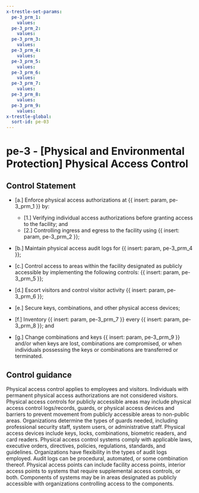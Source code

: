 ```yaml
---
x-trestle-set-params:
  pe-3_prm_1:
    values:
  pe-3_prm_2:
    values:
  pe-3_prm_3:
    values:
  pe-3_prm_4:
    values:
  pe-3_prm_5:
    values:
  pe-3_prm_6:
    values:
  pe-3_prm_7:
    values:
  pe-3_prm_8:
    values:
  pe-3_prm_9:
    values:
x-trestle-global:
  sort-id: pe-03
---
```


# pe-3 - \[Physical and Environmental Protection\] Physical Access Control

## Control Statement

- \[a.\] Enforce physical access authorizations at {{ insert: param, pe-3_prm_1 }} by:

  - \[1.\] Verifying individual access authorizations before granting access to the facility; and
  - \[2.\] Controlling ingress and egress to the facility using {{ insert: param, pe-3_prm_2 }};

- \[b.\] Maintain physical access audit logs for {{ insert: param, pe-3_prm_4 }};

- \[c.\] Control access to areas within the facility designated as publicly accessible by implementing the following controls: {{ insert: param, pe-3_prm_5 }};

- \[d.\] Escort visitors and control visitor activity {{ insert: param, pe-3_prm_6 }};

- \[e.\] Secure keys, combinations, and other physical access devices;

- \[f.\] Inventory {{ insert: param, pe-3_prm_7 }} every {{ insert: param, pe-3_prm_8 }}; and

- \[g.\] Change combinations and keys {{ insert: param, pe-3_prm_9 }} and/or when keys are lost, combinations are compromised, or when individuals possessing the keys or combinations are transferred or terminated.

## Control guidance

Physical access control applies to employees and visitors. Individuals with permanent physical access authorizations are not considered visitors. Physical access controls for publicly accessible areas may include physical access control logs/records, guards, or physical access devices and barriers to prevent movement from publicly accessible areas to non-public areas. Organizations determine the types of guards needed, including professional security staff, system users, or administrative staff. Physical access devices include keys, locks, combinations, biometric readers, and card readers. Physical access control systems comply with applicable laws, executive orders, directives, policies, regulations, standards, and guidelines. Organizations have flexibility in the types of audit logs employed. Audit logs can be procedural, automated, or some combination thereof. Physical access points can include facility access points, interior access points to systems that require supplemental access controls, or both. Components of systems may be in areas designated as publicly accessible with organizations controlling access to the components.
